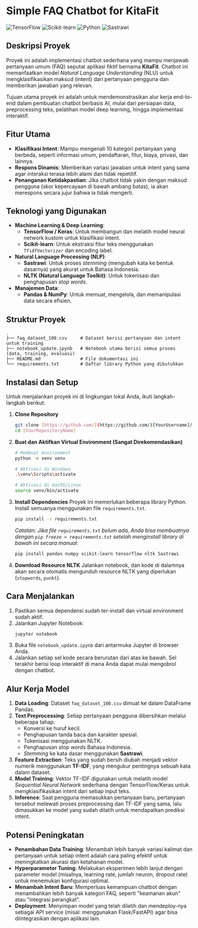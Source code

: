 # Simple FAQ Chatbot for KitaFit

![TensorFlow](https://img.shields.io/badge/TensorFlow-2.x-orange.svg)
![Scikit-learn](https://img.shields.io/badge/scikit--learn-≥1.0-blue.svg)
![Python](https://img.shields.io/badge/Python-3.8+-brightgreen.svg)
![Sastrawi](https://img.shields.io/badge/Stemmer-Sastrawi-lightgrey.svg)

## Deskripsi Proyek

Proyek ini adalah implementasi chatbot sederhana yang mampu menjawab pertanyaan umum (FAQ) seputar aplikasi fiktif bernama **KitaFit**. Chatbot ini memanfaatkan model *Natural Language Understanding* (NLU) untuk mengklasifikasikan maksud (intent) dari pertanyaan pengguna dan memberikan jawaban yang relevan.

Tujuan utama proyek ini adalah untuk mendemonstrasikan alur kerja end-to-end dalam pembuatan chatbot berbasis AI, mulai dari persiapan data, preprocessing teks, pelatihan model deep learning, hingga implementasi interaktif.

## Fitur Utama

-   **Klasifikasi Intent**: Mampu mengenali 10 kategori pertanyaan yang berbeda, seperti informasi umum, pendaftaran, fitur, biaya, privasi, dan lainnya.
-   **Respons Dinamis**: Memberikan variasi jawaban untuk intent yang sama agar interaksi terasa lebih alami dan tidak repetitif.
-   **Penanganan Ketidakpastian**: Jika chatbot tidak yakin dengan maksud pengguna (skor kepercayaan di bawah ambang batas), ia akan merespons secara jujur bahwa ia tidak mengerti.

## Teknologi yang Digunakan

-   **Machine Learning & Deep Learning**:
    -   **TensorFlow / Keras**: Untuk membangun dan melatih model neural network kustom untuk klasifikasi intent.
    -   **Scikit-learn**: Untuk ekstraksi fitur teks menggunakan `TfidfVectorizer` dan encoding label.
-   **Natural Language Processing (NLP)**:
    -   **Sastrawi**: Untuk proses *stemming* (mengubah kata ke bentuk dasarnya) yang akurat untuk Bahasa Indonesia.
    -   **NLTK (Natural Language Toolkit)**: Untuk tokenisasi dan penghapusan *stop words*.
-   **Manajemen Data**:
    -   **Pandas & NumPy**: Untuk memuat, mengelola, dan memanipulasi data secara efisien.

## Struktur Proyek

```
.
├── faq_dataset_100.csv     # Dataset berisi pertanyaan dan intent untuk training
├── notebook_update.ipynb   # Notebook utama berisi semua proses (data, training, evaluasi)
├── README.md               # File dokumentasi ini
└── requirements.txt        # Daftar library Python yang dibutuhkan
```

## Instalasi dan Setup

Untuk menjalankan proyek ini di lingkungan lokal Anda, ikuti langkah-langkah berikut:

1.  **Clone Repository**
    ```bash
    git clone [https://github.com/](https://github.com/)[YourUsername]/[YourRepositoryName].git
    cd [YourRepositoryName]
    ```

2.  **Buat dan Aktifkan Virtual Environment (Sangat Direkomendasikan)**
    ```bash
    # Membuat environment
    python -m venv venv
    
    # Aktivasi di Windows
    .\venv\Scripts\activate
    
    # Aktivasi di macOS/Linux
    source venv/bin/activate
    ```

3.  **Install Dependencies**
    Proyek ini memerlukan beberapa library Python. Install semuanya menggunakan file `requirements.txt`.
    ```bash
    pip install -r requirements.txt
    ```
    *Catatan: Jika file `requirements.txt` belum ada, Anda bisa membuatnya dengan `pip freeze > requirements.txt` setelah menginstall library di bawah ini secara manual:*
    ```bash
    pip install pandas numpy scikit-learn tensorflow nltk Sastrawi
    ```

4.  **Download Resource NLTK**
    Jalankan notebook, dan kode di dalamnya akan secara otomatis mengunduh resource NLTK yang diperlukan (`stopwords`, `punkt`).

## Cara Menjalankan

1.  Pastikan semua dependensi sudah ter-install dan virtual environment sudah aktif.
2.  Jalankan Jupyter Notebook:
    ```bash
    jupyter notebook
    ```
3.  Buka file `notebook_update.ipynb` dari antarmuka Jupyter di browser Anda.
4.  Jalankan setiap sel kode secara berurutan dari atas ke bawah. Sel terakhir berisi loop interaktif di mana Anda dapat mulai mengobrol dengan chatbot.

## Alur Kerja Model

1.  **Data Loading**: Dataset `faq_dataset_100.csv` dimuat ke dalam DataFrame Pandas.
2.  **Text Preprocessing**: Setiap pertanyaan pengguna dibersihkan melalui beberapa tahap:
    -   Konversi ke huruf kecil.
    -   Penghapusan tanda baca dan karakter spesial.
    -   Tokenisasi menggunakan NLTK.
    -   Penghapusan *stop words* Bahasa Indonesia.
    -   *Stemming* ke kata dasar menggunakan **Sastrawi**.
3.  **Feature Extraction**: Teks yang sudah bersih diubah menjadi vektor numerik menggunakan **TF-IDF**, yang mengukur pentingnya sebuah kata dalam dataset.
4.  **Model Training**: Vektor TF-IDF digunakan untuk melatih model *Sequential Neural Network* sederhana dengan TensorFlow/Keras untuk mengklasifikasikan intent dari setiap input teks.
5.  **Inference**: Saat pengguna memasukkan pertanyaan baru, pertanyaan tersebut melewati proses preprocessing dan TF-IDF yang sama, lalu dimasukkan ke model yang sudah dilatih untuk mendapatkan prediksi intent.

## Potensi Peningkatan

-   **Penambahan Data Training**: Menambah lebih banyak variasi kalimat dan pertanyaan untuk setiap intent adalah cara paling efektif untuk meningkatkan akurasi dan ketahanan model.
-   **Hyperparameter Tuning**: Melakukan eksperimen lebih lanjut dengan parameter model (misalnya, learning rate, jumlah neuron, dropout rate) untuk menemukan konfigurasi optimal.
-   **Menambah Intent Baru**: Memperluas kemampuan chatbot dengan menambahkan lebih banyak kategori FAQ, seperti "keamanan akun" atau "integrasi perangkat".
-   **Deployment**: Menyimpan model yang telah dilatih dan mendeploy-nya sebagai API service (misal: menggunakan Flask/FastAPI) agar bisa diintegrasikan dengan aplikasi lain.
